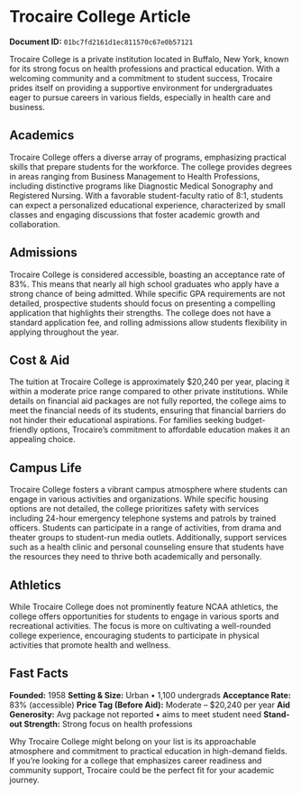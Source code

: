 # Trocaire College Article

**Document ID:** `01bc7fd2161d1ec811570c67e0b57121`

Trocaire College is a private institution located in Buffalo, New York, known for its strong focus on health professions and practical education. With a welcoming community and a commitment to student success, Trocaire prides itself on providing a supportive environment for undergraduates eager to pursue careers in various fields, especially in health care and business.

## Academics
Trocaire College offers a diverse array of programs, emphasizing practical skills that prepare students for the workforce. The college provides degrees in areas ranging from Business Management to Health Professions, including distinctive programs like Diagnostic Medical Sonography and Registered Nursing. With a favorable student-faculty ratio of 8:1, students can expect a personalized educational experience, characterized by small classes and engaging discussions that foster academic growth and collaboration.

## Admissions
Trocaire College is considered accessible, boasting an acceptance rate of 83%. This means that nearly all high school graduates who apply have a strong chance of being admitted. While specific GPA requirements are not detailed, prospective students should focus on presenting a compelling application that highlights their strengths. The college does not have a standard application fee, and rolling admissions allow students flexibility in applying throughout the year.

## Cost & Aid
The tuition at Trocaire College is approximately $20,240 per year, placing it within a moderate price range compared to other private institutions. While details on financial aid packages are not fully reported, the college aims to meet the financial needs of its students, ensuring that financial barriers do not hinder their educational aspirations. For families seeking budget-friendly options, Trocaire’s commitment to affordable education makes it an appealing choice.

## Campus Life
Trocaire College fosters a vibrant campus atmosphere where students can engage in various activities and organizations. While specific housing options are not detailed, the college prioritizes safety with services including 24-hour emergency telephone systems and patrols by trained officers. Students can participate in a range of activities, from drama and theater groups to student-run media outlets. Additionally, support services such as a health clinic and personal counseling ensure that students have the resources they need to thrive both academically and personally.

## Athletics
While Trocaire College does not prominently feature NCAA athletics, the college offers opportunities for students to engage in various sports and recreational activities. The focus is more on cultivating a well-rounded college experience, encouraging students to participate in physical activities that promote health and wellness.

## Fast Facts
**Founded:** 1958
**Setting & Size:** Urban • 1,100 undergrads
**Acceptance Rate:** 83% (accessible)
**Price Tag (Before Aid):** Moderate – $20,240 per year
**Aid Generosity:** Avg package not reported • aims to meet student need
**Stand-out Strength:** Strong focus on health professions

Why Trocaire College might belong on your list is its approachable atmosphere and commitment to practical education in high-demand fields. If you’re looking for a college that emphasizes career readiness and community support, Trocaire could be the perfect fit for your academic journey.
